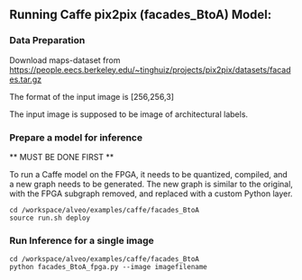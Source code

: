 

## Running Caffe pix2pix (facades_BtoA) Model:

### Data Preparation

Download maps-dataset from https://people.eecs.berkeley.edu/~tinghuiz/projects/pix2pix/datasets/facades.tar.gz

The format of the input image is [256,256,3]

The input image is supposed to be image of architectural labels.

### Prepare a model for inference
** MUST BE DONE FIRST **


To run a Caffe model on the FPGA, it needs to be quantized, compiled, and a new graph needs to be generated. The new graph is similar to the original, with the FPGA subgraph removed, and replaced with a custom Python layer.
```
cd /workspace/alveo/examples/caffe/facades_BtoA 
source run.sh deploy
```

### Run Inference for a single image
```
cd /workspace/alveo/examples/caffe/facades_BtoA 
python facades_BtoA_fpga.py --image imagefilename 
```



